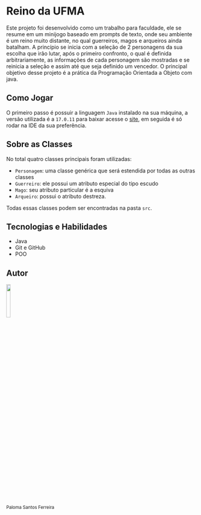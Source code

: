 # Reino da UFMA

Este projeto foi desenvolvido como um trabalho para faculdade, ele se resume em um minijogo baseado em prompts de texto, onde seu ambiente é um reino muito distante, no qual guerreiros, magos e arqueiros ainda batalham.
A princípio se inicia com a seleção de 2 personagens da sua escolha que irão lutar, após o primeiro confronto, o qual é definida arbitrariamente, as informações de cada personagem são mostradas e se reinicia a seleção e assim até que seja definido um vencedor.
O principal objetivo desse projeto é a prática da Programação Orientada a Objeto com java.

## Como Jogar

O primeiro passo é possuir a linguagem `Java` instalado na sua máquina, a versão utilizada é a `17.0.11` para baixar acesse o [site](https://www.oracle.com/br/java/technologies/downloads/#java17), em seguida é só rodar na IDE  da sua preferência.

## Sobre as Classes

No total quatro classes principais foram utilizadas:

- `Personagem`: uma classe genérica que será estendida por todas as outras classes
- `Guerreiro`: ele possui um atributo especial do tipo escudo
- `Mago`: seu atributo particular é a esquiva
- `Arqueiro`: possui o atributo destreza.

Todas essas classes podem ser encontradas na pasta `src`.

## Tecnologias e Habilidades
- Java
- Git e GitHub
- POO

## Autor

<img src="https://avatars.githubusercontent.com/u/103579480?s=400&u=bc39b7e8a7f3274212a4a7752c1eab088879ef71&v=4" width="15%"><br><sub >Paloma Santos Ferreira </sub>
